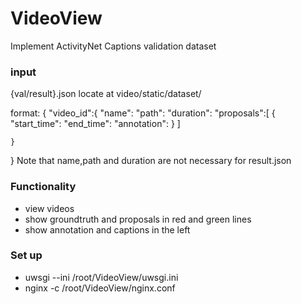 # VideoView

Implement ActivityNet Captions validation dataset

### input

{val/result}.json locate at video/static/dataset/

format:
{
    "video_id":{
        "name":
        "path":
        "duration":
        "proposals":[
            {
            "start_time":
            "end_time":
            "annotation":
            }
        ]

    }
}
Note that name,path and duration are not necessary for result.json 

### Functionality
* view videos
* show groundtruth and proposals in red and green lines
* show annotation and captions in the left


### Set up
* uwsgi --ini /root/VideoView/uwsgi.ini
* nginx -c /root/VideoView/nginx.conf
